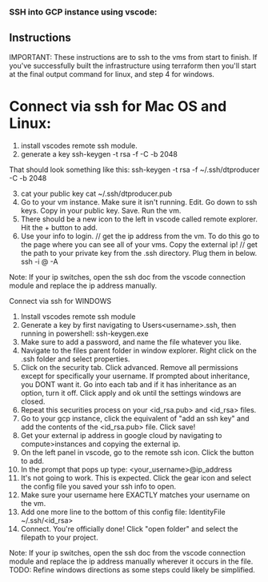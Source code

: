 ### SSH into GCP instance using vscode:

## Instructions
IMPORTANT: These instructions are to ssh to the vms from start to finish. If you've successfully built the infrastructure using terraform
then you'll start at the final output command for linux, and step 4 for windows.

# Connect via ssh for Mac OS and Linux:
1. install vscodes remote ssh module. 
2. generate a key
ssh-keygen -t rsa -f <path> -C <username> -b 2048 

That should look something like this:
ssh-keygen -t rsa -f ~/.ssh/dtproducer -C <rfilgas> -b 2048 

3. cat your public key
cat ~/.ssh/dtproducer.pub
3. Go to your vm instance. Make sure it isn't running. Edit. Go down to ssh keys. Copy in your public key. Save. Run the vm.
4. There should be a new icon to the left in vscode called remote explorer. Hit the + button to add.
5. Use your info to login.
// get the ip address from the vm. To do this go to the page where you can see all of your vms. Copy the external ip!
// get the path to your private key from the .ssh directory. Plug them in below.
ssh -i <path to private key> <username>@<external ip address> -A

Note: If your ip switches, open the ssh doc from the vscode connection module and replace the ip address manually.


Connect via ssh for WINDOWS

1. Install vscodes remote ssh module
2. Generate a key by first navigating to Users\<username>\.ssh, then running in powershell: ssh-keygen.exe
3. Make sure to add a password, and name the file whatever you like.
4. Navigate to the files parent folder in window explorer. Right click on the .ssh folder and select properties.
5. Click on the security tab. Click advanced. Remove all permissions except for specifically your username. If prompted about inheritance, you DONT want it. Go into each tab and if it has inheritance as an option, turn it off. Click apply and ok until the settings windows are closed.
6. Repeat this securities process on your <id_rsa.pub> and <id_rsa> files.
7. Go to your gcp instance, click the equivalent of "add an ssh key" and add the contents of the <id_rsa.pub> file. Click save!
8. Get your external ip address in google cloud by navigating to compute>instances and copying the external ip.
9. On the left panel in vscode, go to the remote ssh icon. Click the button to add.
10. In the prompt that pops up type: <your_username>@ip_address
11. It's not going to work. This is expected. Click the gear icon and select the config file you saved your ssh info to open.
12. Make sure your username here EXACTLY matches your username on the vm.
13. Add one more line to the bottom of this config file: IdentityFile ~/.ssh/<id_rsa>
14. Connect. You're officially done! Click "open folder" and select the filepath to your project.

Note:  If your ip switches, open the ssh doc from the vscode connection module and replace the ip address manually wherever it occurs in the file.
TODO: Refine windows directions as some steps could likely be simplified.